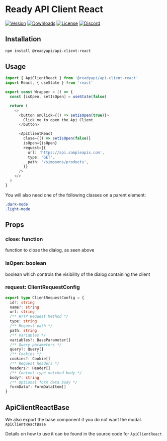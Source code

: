 # Ready API Client React

[![Version](https://img.shields.io/npm/v/%40scalar/api-client-react)](https://www.npmjs.com/package/@readyapi/api-client-react)
[![Downloads](https://img.shields.io/npm/dm/%40scalar/api-client-react)](https://www.npmjs.com/package/@readyapi/api-client-react)
[![License](https://img.shields.io/npm/l/%40scalar%2Fapi-client-react)](https://www.npmjs.com/package/@readyapi/api-client-react)
[![Discord](https://img.shields.io/discord/1135330207960678410?style=flat&color=5865F2)](https://discord.gg/8HeZcRGPFS)

## Installation

```bash
npm install @readyapi/api-client-react
```

## Usage

```ts
import { ApiClientReact } from '@readyapi/api-client-react'
import React, { useState } from 'react'

export const Wrapper = () => {
  const [isOpen, setIsOpen] = useState(false)

  return (
    <>
      <button onClick={() => setIsOpen(true)}>
        Click me to open the Api Client
      </button>

      <ApiClientReact
        close={() => setIsOpen(false)}
        isOpen={isOpen}
        request={{
          url: 'https://api.sampleapis.com',
          type: 'GET',
          path: '/simpsons/products',
        }}
      />
    </>
  )
}
```

You will also need one of the following classes on a parent element:

```css
.dark-mode
.light-mode
```

## Props

### close: function

function to close the dialog, as seen above

### isOpen: boolean

boolean which controls the visibility of the dialog containing the client

### request: ClientRequestConfig

```ts
export type ClientRequestConfig = {
  id?: string
  name?: string
  url: string
  /** HTTP Request Method */
  type: string
  /** Request path */
  path: string
  /** Variables */
  variables?: BaseParameter[]
  /** Query parameters */
  query?: Query[]
  /** Cookies */
  cookies?: Cookie[]
  /** Request headers */
  headers?: Header[]
  /** Content type matched body */
  body?: string
  /** Optional form data body */
  formData?: FormDataItem[]
}
```

## ApiClientReactBase

We also export the base component if you do not want the modal.
`ApiClientReactBase`

Details on how to use it can be found in the source code for `ApiClientReact`
